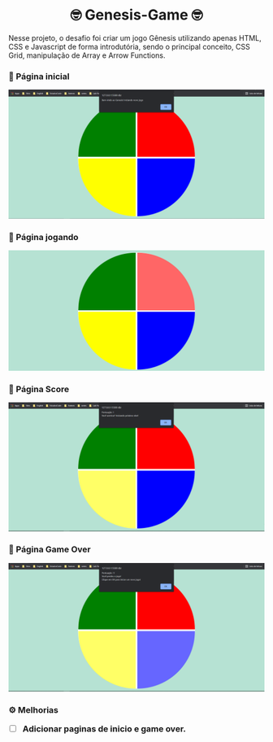 <h1 align="center"> 🤓 Genesis-Game 🤓</h1>
<p> 
Nesse projeto, o desafio foi criar um jogo Gênesis utilizando apenas HTML, CSS e Javascript de forma introdutória, 
sendo o principal conceito, CSS Grid, manipulação de Array e Arrow Functions.
</p>

<h3> 📌 Página inicial </h3>
<p align="center">
<img alt="App Demo" src="./picture1.png">
</p>

<h3> 📌 Página jogando </h3>
<p align="center">
<img alt="App Demo" src="./picture2.png">
</p>

<h3> 📌 Página Score </h3>
<p align="center">
<img alt="App Demo" src="./picture3.png">
</p>

<h3> 📌 Página Game Over </h3>
<p align="center">
<img alt="App Demo" src="./picture4.png">
</p>

<h3>⚙️ Melhorias</3>

- [ ] Adicionar paginas de inicio e game over.

